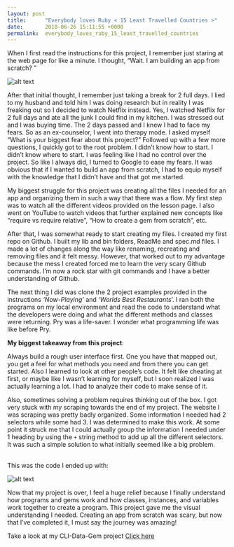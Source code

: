 ```yaml
---
layout: post
title:      "Everybody loves Ruby < 15 Least Travelled Countries >"
date:       2018-06-26 15:11:55 +0000
permalink:  everybody_loves_ruby_15_least_travelled_countries
---
```



When I first read the instructions for this project, I remember just staring at the web page for like a minute. I thought, “Wait. I am building an app from scratch? ” 

 
 
![alt text](https://s-media-cache-ak0.pinimg.com/564x/87/5e/62/875e625174a21540866026878657fd3a.jpg "Image")

 

After that initial thought, I remember just taking a break for 2 full days. I lied to my husband and told him I was doing research but in reality I was freaking out so I decided to watch Netflix instead. Yes, I watched Netflix for 2 full days and ate all the junk I could find in my kitchen. I was stressed out and I was buying time. The 2 days passed and I knew I had to face my fears. So as an ex-counselor, I went into therapy mode. I asked myself “What is your biggest fear about this project?” Followed up with a few more questions, I quickly got to the root problem. I didn’t know how to start. I didn’t know where to start. I was feeling like I had no control over the project.  So like I always did, I turned to Google to ease my fears. It was obvious that if I wanted to build an app from scratch, I had to equip myself with the knowledge that I didn’t have and that got me started.  



My biggest struggle for this project was creating all the files I needed for an app and organizing them in such a way that there was a flow. My first step was to watch all the different videos provided on the lesson page. I also went on YouTube to watch videos that further explained new concepts like “require vs require relative”, “How to create a gem from scratch”, etc.  



After that, I was somewhat ready to start creating my files. I created my first repo on Github.  I built my lib and bin folders, ReadMe and spec.md files. I made a lot of changes along the way like renaming, recreating and removing files and it felt messy. However, that worked out to my advantage because the mess I created forced me to learn the very scary Github commands. I’m now a rock star with git commands and I have a better understanding of Github.



The next thing I did was clone the 2 project examples provided in the instructions *‘Now-Playing’* and *‘Worlds Best Restaurants*’. I ran both the programs on my local environment and read the code to understand what the developers were doing and what the different methods and classes were returning. Pry was a life-saver. I wonder what programming life was like before Pry.




**My biggest takeaway from this project**: 

Always build a rough user interface first. One you have that mapped out, you get a feel for what methods you need and from there you can get started. Also I learned to look at other people’s code. It felt like cheating at first, or maybe like I wasn’t learning for myself, but I soon realized I was actually learning a lot. I had to analyze their code to make sense of it.


Also, sometimes solving a problem requires thinking out of the box. I got very stuck with my scraping towards the end of my project. The website I was scraping was pretty badly organized. Some information I needed had 2 selectors while some had 3. I was determined to make this work. At some point it struck me that I could actually group the information I needed under 1 heading by using the `+` string method to add up all the different selectors.  It was such a simple solution to what initially seemed like a big problem. 
<br></br>

This was the code I ended up with:


![alt text](https://i.imgur.com/m3CPtq2h.png)

 
 
Now that my project is over, I feel a huge relief because I finally understand how programs and gems work and how classes, instances, and variables work together to create a program. This project gave me the visual understanding I needed. Creating an app from scratch was scary, but now that I’ve completed it, I must say the journey was amazing!



Take a look at my CLI-Data-Gem project [Click here ](https://github.com/vanitanaidu/15-Least-Travelled-Countries)





